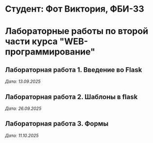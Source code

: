 # Студент: Фот Виктория, ФБИ-33

# Лабораторные работы по второй части курса "WEB-программирование"

## Лабораторная работа 1. Введение во Flask

*Дата: 13.09.2025*

## Лабораторная работа 2. Шаблоны в flask

*Дата: 26.09.2025*

## Лабораторная работа 3. Формы

*Дата: 11.10.2025*